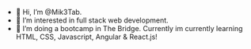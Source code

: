 - 👋 Hi, I’m @Mik3Tab.
- 👀 I’m interested in full stack web development.
- 🌱 I’m doing a bootcamp in The Bridge. Currently im currently learning HTML, CSS, Javascript, Angular & React.js!


<!--- - 💞️ I’m looking to collaborate on ...
- 📫 How to reach me ... --->

<!---
Mik3Tab/Mik3Tab is a ✨ special ✨ repository because its `README.md` (this file) appears on your GitHub profile.
You can click the Preview link to take a look at your changes.
--->
